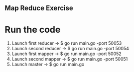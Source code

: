 ## Map Reduce Exercise 

# Run the code
1) Launch first reducer -> $ go run main.go -port 50053
2) Launch second reducer -> $ go run main.go -port 50054
3) Launch first mapper -> $ go run main.go -port 50052
4) Launch second mapper -> $ go run main.go -port 50051
5) Launch master -> $ go run main.go
